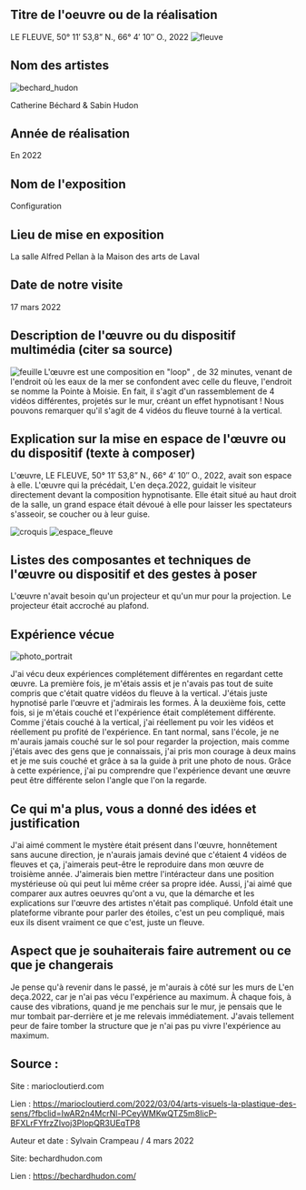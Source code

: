 ## Titre de l'oeuvre ou de la réalisation



LE FLEUVE, 50° 11′ 53,8” N., 66° 4′ 10″ O., 2022
![fleuve](medias/photo_projection.png)


## Nom des artistes
![bechard_hudon](medias/bechard_hudon.jpg)


Catherine Béchard & Sabin Hudon



## Année de réalisation



En 2022



## Nom de l'exposition



Configuration



## Lieu de mise en exposition



La salle Alfred Pellan à la Maison des arts de Laval



## Date de notre visite



17 mars 2022



## Description de l'œuvre ou du dispositif multimédia (citer sa source)




![feuille](medias/feuille_fleuve.png)
L'œuvre est une composition en "loop" , de 32 minutes, venant de l'endroit où les eaux de la mer se confondent avec celle du fleuve, l'endroit se nomme la Pointe à Moisie. En fait, il s'agit d'un rassemblement de 4 vidéos différentes, projetés sur le mur, créant un effet hypnotisant ! Nous pouvons remarquer qu'il s'agit de 4 vidéos du fleuve tourné à la vertical.







## Explication sur la mise en espace de l'œuvre ou du dispositif (texte à composer)



L'œuvre, LE FLEUVE, 50° 11′ 53,8” N., 66° 4′ 10″ O., 2022, avait son espace à elle. L'œuvre qui la précédait, L'en deça.2022, guidait le visiteur directement devant la composition hypnotisante. Elle était situé au haut droit de la salle, un grand espace était dévoué à elle pour laisser les spectateurs s'asseoir, se coucher ou à leur guise.

![croquis](croquis/croquis.png)
![espace_fleuve](medias/espace_fleuve.png)






## Listes des composantes et techniques de l'œuvre ou dispositif et des gestes à poser



L'œuvre n'avait besoin qu'un projecteur et qu'un mur pour la projection. Le projecteur était accroché au plafond.



## Expérience vécue
![photo_portrait](medias/photo_portrait.png)



J'ai vécu deux expériences complétement différentes en regardant cette œuvre. La première fois, je m'étais assis et je n'avais pas tout de suite compris que c'était quatre vidéos du fleuve à la vertical. J'étais juste hypnotisé parle l'œuvre et j'admirais les formes. À la deuxième fois, cette fois, si je m'étais couché et l'expérience était complétement différente. Comme j'étais couché à la vertical, j'ai réellement pu voir les vidéos et réellement pu profité de l'expérience. En tant normal, sans l'école, je ne m'aurais jamais couché sur le sol pour regarder la projection, mais comme j'étais avec des gens que je connaissais, j'ai pris mon courage à deux mains et je me suis couché et grâce à sa la guide à prit une photo de nous. Grâce à cette expérience, j'ai pu comprendre que l'expérience devant une œuvre peut être différente selon l'angle que l'on la regarde.







## Ce qui m'a plus, vous a donné des idées et justification



J'ai aimé comment le mystère était présent dans l'œuvre, honnêtement sans aucune direction, je n'aurais jamais deviné que c'étaient 4 vidéos de fleuves et ça, j'aimerais peut-être le reproduire dans mon œuvre de troisième année. J'aimerais bien mettre l'intéracteur dans une position mystérieuse où qui peut lui même créer sa propre idée. Aussi, j'ai aimé que comparer aux autres oeuvres qu'ont a vu, que la démarche et les explications sur l'œuvre des artistes n'était pas compliqué. Unfold était une plateforme vibrante pour parler des étoiles, c'est un peu compliqué, mais eux ils disent vraiment ce que c'est, juste un fleuve.





## Aspect que je souhaiterais faire autrement ou ce que je changerais



Je pense qu'à revenir dans le passé, je m'aurais à côté sur les murs de L'en deça.2022, car je n'ai pas vécu l'expérience au maximum. À chaque fois, à cause des vibrations, quand je me penchais sur le mur, je pensais que le mur tombait par-derrière et je me relevais immédiatement. J'avais tellement peur de faire tomber la structure que je n'ai pas pu vivre l'expérience au maximum.



## Source :



Site : mariocloutierd.com





Lien : https://mariocloutierd.com/2022/03/04/arts-visuels-la-plastique-des-sens/?fbclid=IwAR2n4McrNl-PCeyWMKwQTZ5m8IicP-BFXLrFYfrzZIvoj3PIopQR3UEqTP8





Auteur et date : Sylvain Crampeau / 4 mars 2022

Site: bechardhudon.com

Lien : https://bechardhudon.com/             
